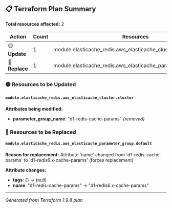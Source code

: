 ## 📋 Terraform Plan Summary

**Total resources affected:** 2

| Action | Count | Resources |
|--------|-------|----------|
| 🟡 **Update** | 1 | module.elasticache_redis.aws_elasticache_cluster.cluster |
| 🔄 **Replace** | 1 | module.elasticache_redis.aws_elasticache_parameter_group.default |

### 🟡 Resources to be Updated

#### `module.elasticache_redis.aws_elasticache_cluster.cluster`

**Attributes being modified:**

- **parameter_group_name**: "d1-redis-cache-params" *(removed)*

### 🔄 Resources to be Replaced

#### `module.elasticache_redis.aws_elasticache_parameter_group.default`

**Reason for replacement:** Attribute 'name' changed from 'd1-redis-cache-params' to 'd1-redis6.x-cache-params' (forces replacement)

**Attribute changes:**

- **tags**: {} → (null)
- **name**: "d1-redis-cache-params" → "d1-redis6.x-cache-params"

---
*Generated from Terraform 1.9.8 plan*
